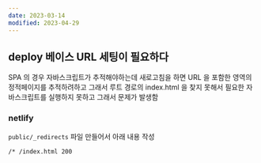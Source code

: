 ```yaml
---
date: 2023-03-14
modified: 2023-04-29
---
```


## deploy 베이스 URL 세팅이 필요하다

SPA 의 경우 자바스크립트가 추적해야하는데
새로고침을 하면 URL 을 포함한 영역의 정적페이지를 추적하려하고 그래서 루트 경로의 index.html 을 찾지 못해서
필요한 자바스크립트를 실행하지 못하고 그래서 문제가 발생함

### netlify

`public/_redirects` 파일 만들어서 아래 내용 작성

```
/* /index.html 200
```
